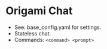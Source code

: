 # Origami Chat
- See: base_config.yaml for settings. 
- Stateless chat.
- Commands: `<command> <prompt>`
